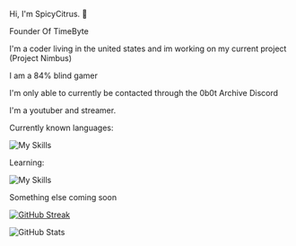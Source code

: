 Hi, I'm SpicyCitrus. 👋

Founder Of TimeByte

I'm a coder living in the united states and im working on my current project (Project Nimbus)

I am a 84% blind gamer

I'm only able to currently be contacted through the 0b0t Archive Discord

I'm a youtuber and streamer.

Currently known languages: 

![My Skills](https://skillicons.dev/icons?i=html,js,cs,cpp,py)

Learning:

![My Skills](https://skillicons.dev/icons?i=c)

Something else coming soon

[![GitHub Streak](https://streak-stats.demolab.com?user=SpicyCitrus&theme=radical)](https://git.io/streak-stats)

![GitHub Stats](https://github-readme-stats.vercel.app/api?username=SpicyCitrus&theme=radical)


